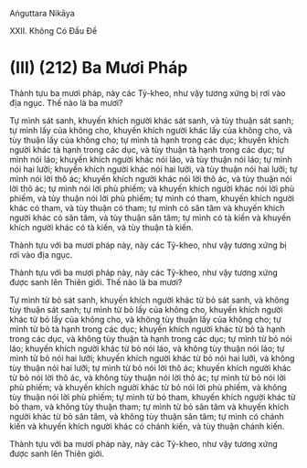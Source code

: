 Aṅguttara Nikāya

XXII. Không Có Ðầu Ðề

# (III) (212) Ba Mươi Pháp

Thành tựu ba mươi pháp, này các Tỷ-kheo, như vậy tương xứng bị rơi vào địa ngục. Thế nào là ba mươi?

Tự mình sát sanh, khuyến khích người khác sát sanh, và tùy thuận sát sanh; tự mình lấy của không cho, khuyến khích người khác lấy của không cho, và tùy thuận lấy của không cho; tự mình tà hạnh trong các dục; khuyến khích người khác tà hạnh trong các dục, và tùy thuận tà hạnh trong các dục; tự mình nói láo; khuyến khích người khác nói láo, và tùy thuận nói láo; tự mình nói hai lưỡi; khuyến khích người khác nói hai lưỡi, và tùy thuận nói hai lưỡi; tự mình nói lời thô ác; khuyến khích người khác nói lời thô ác, và tùy thuận nói lời thô ác; tự mình nói lời phù phiếm; và khuyến khích người khác nói lời phù phiếm, và tùy thuận nói lời phù phiếm; tự mình có tham, khuyến khích người khác có tham, và tùy thuận có tham; tự mình có sân tâm và khuyến khích người khác có sân tâm, và tùy thuận sân tâm; tự mình có tà kiến và khuyến khích người khác có tà kiến, và tùy thuận tà kiến.

Thành tựu với ba mươi pháp này, này các Tỷ-kheo, như vậy tương xứng bị rơi vào địa ngục.

Thành tựu với ba mươi pháp này, này các Tỷ-kheo, như vậy tương xứng được sanh lên Thiên giới. Thế nào là ba mươi?

Tự mình từ bỏ sát sanh, khuyến khích người khác từ bỏ sát sanh, và không tùy thuận sát sanh; tự mình từ bỏ lấy của không cho, khuyến khích người khác từ bỏ lấy của không cho, và không tùy thuận lấy của không cho; tự mình từ bỏ tà hạnh trong các dục; khuyến khích người khác từ bỏ tà hạnh trong các dục, và không tùy thuận tà hạnh trong các dục; tự mình từ bỏ nói láo; khuyến khích người khác từ bỏ nói láo, và không tùy thuận nói láo; tự mình từ bỏ nói hai lưỡi; khuyến khích người khác từ bỏ nói hai lưỡi, và không tùy thuận nói hai lưỡi; tự mình từ bỏ nói lời thô ác; khuyến khích người khác từ bỏ nói lời thô ác, và không tùy thuận nói lời thô ác; tự mình từ bỏ nói lời phù phiếm; và khuyến khích người khác từ bỏ nói lời phù phiếm, và không tùy thuận nói lời phù phiếm; tự mình từ bỏ tham, khuyến khích người khác từ bỏ tham, và không tùy thuận tham; tự mình từ bỏ sân tâm và khuyến khích người khác từ bỏ sân tâm, và không tùy thuận sân tâm; tự mình có chánh kiến và khuyến khích người khác có chánh kiến, và tùy thuận chánh kiến.

Thành tựu với ba mươi pháp này, này các Tỷ-kheo, như vậy tương xứng được sanh lên Thiên giới.

